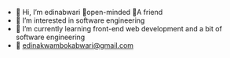 - 👋 Hi, I’m edinabwari 🤗open-minded 🤩A friend 
- 👀 I’m interested in software engineering
- 🌱 I’m currently learning front-end web development and a bit of software engineering
- 📧 edinakwambokabwari@gmail.com 

<!---
edinabwari/edinabwari is a ✨ special ✨ repository because its `README.md` (this file) appears on your GitHub profile.
You can click the Preview link to take a look at your changes.
--->
